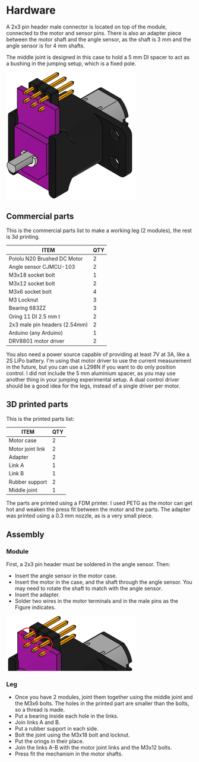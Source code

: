 # Hardware

A 2x3 pin header male connector is located on top of the module, connected to the motor and sensor pins. There is also an adapter piece between the motor shaft and the angle sensor, as the shaft is 3 mm and the angle sensor is for 4 mm shafts.

The middle joint is designed in this case to hold a 5 mm DI spacer to act as a bushing in the jumping setup, which is a fixed pole.

<img src="/imgs/module.png" width="350">

## Commercial parts

This is the commercial parts list to make a working leg (2 modules), the rest is 3d printing. 

 ITEM              | QTY
 ---------------------------   | ------------
 Pololu N20 Brushed DC Motor| 2
 Angle sensor CJMCU-103 | 2
 M3x18 socket bolt | 1
 M3x12 socket bolt | 2
 M3x6 socket bolt | 4
 M3 Locknut | 3
 Bearing 683ZZ | 3
 Oring 11 DI 2.5 mm t | 2
 2x3 male pin headers (2.54mm) | 2
 Arduino (any Arduino) | 1 
 DRV8801 motor driver | 2

 You also need a power source capable of providing at least 7V at 3A, like a 2S LiPo battery. I'm using that motor driver to use the current measurement in the future, but you can use a L298N if you want to do only position control. I did not include the 5 mm aluminium spacer, as you may use another thing in your jumping experimental setup. A dual control driver should be a good idea for the legs, instead of a single driver per motor.

 ## 3D printed parts

 This is the printed parts list:

  ITEM              | QTY
 ---------------------------   | ------------
 Motor case | 2
 Motor joint link | 2
 Adapter   | 2
 Link A | 1
 Link B | 1
 Rubber support | 2
 Middle joint | 1

 The parts are printed using a FDM printer. I used PETG as the motor can get hot and weaken the press fit between the motor and the parts. The adapter was printed using a 0.3 mm nozzle, as is a very small piece.

 ## Assembly

### Module

First, a 2x3 pin header must be soldered in the angle sensor. Then:

- Insert the angle sensor in the motor case.
- Insert the motor in the case, and the shaft through the angle sensor. You may need to rotate the shaft to match with the angle sensor.
- Insert the adapter.
- Solder two wires in the motor terminals and in the male pins as the Figure indicates.

<img src="/imgs/solder.png" width="350">

### Leg

- Once you have 2 modules, joint them together using the middle joint and the M3x6 bolts. The holes in the printed part are smaller than the bolts, so a thread is made.
- Put a bearing inside each hole in the links.
- Join links A and B.
- Put a rubber support in each side.
- Bolt the joint using the M3x18 bolt and locknut. 
- Put the orings in their place.
- Join the links A-B with the motor joint links and the M3x12 bolts.
- Press fit the mechanism in the motor shafts.
